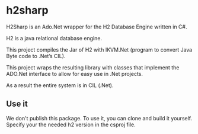 # h2sharp

H2Sharp is an Ado.Net wrapper for the H2 Database Engine written in C#.

H2 is a java relational database engine. 

This project compiles the Jar of H2 with IKVM.Net (program to convert Java Byte code to .Net’s CIL). 

This project wraps the resulting library with classes that implement the ADO.Net interface to allow for easy use in .Net projects. 

As a result the entire system is in CIL (.Net). 

## Use it

We don't publish this package. To use it, you can clone and build it yourself. Specify your the needed h2 version in the csproj file.
